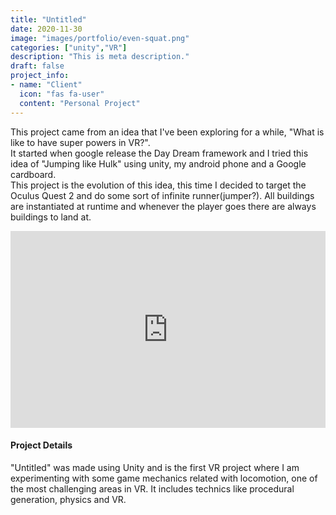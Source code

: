```yaml
---
title: "Untitled"
date: 2020-11-30
image: "images/portfolio/even-squat.png"
categories: ["unity","VR"]
description: "This is meta description."
draft: false
project_info:
- name: "Client"
  icon: "fas fa-user"
  content: "Personal Project"
---
```

This project came from an idea that I've been exploring for a while, "What is like to have super powers in VR?".  
It started when google release the Day Dream framework and I tried this idea of "Jumping like Hulk" using unity, my android phone and a Google cardboard.  
This project is the evolution of this idea, this time I decided to target the Oculus Quest 2 and do some sort of infinite runner(jumper?). 
All buildings are instantiated at runtime and whenever the player goes there are always buildings to land at.

<iframe width="100%" height="315" src="https://www.youtube.com/embed/pOy0da8j6t0" title="YouTube video player" frameborder="0" allow="accelerometer; autoplay; clipboard-write; encrypted-media; gyroscope; picture-in-picture" allowfullscreen></iframe>

#### Project Details

"Untitled" was made using Unity and is the first VR project where I am experimenting with some game mechanics related with locomotion, one of the most challenging areas in VR.
It includes technics like procedural generation, physics and VR.